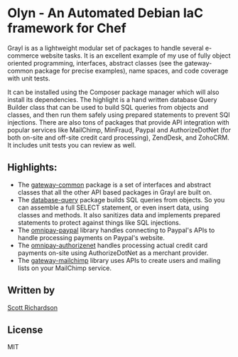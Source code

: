 
# Olyn - An Automated Debian IaC framework for Chef

Grayl is as a lightweight modular set of packages to handle several e-commerce website tasks. It is an excellent example of my use of fully object oriented programming, interfaces, abstract classes (see the gateway-common package for precise examples), name spaces, and code coverage with unit tests.

It can be installed using the Composer package manager which will also install its dependencies. The highlight is a hand written database Query Builder class that can be used to build SQL queries from objects and classes, and then run them safely using prepared statements to prevent SQl injections. There are also tons of packages that provide API integration with popular services like MailChimp, MinFraud, Paypal and AuthorizeDotNet (for both on-site and off-site credit card processing), ZendDesk, and ZohoCRM. It includes unit tests you can review as well.

## Highlights:

- The [gateway-common](https://github.com/grayl-php/gateway-common) package is a set of interfaces and abstract classes that all the other API based packages in Grayl are built on.
- The [database-query](https://github.com/grayl-php/database-query) package builds SQL queries from objects. So you can assemble a full SELECT statement, or even insert data, using classes and methods. It also sanitizes data and implements prepared statements to protect against things like SQL injections.
- The [omnipay-paypal](https://github.com/grayl-php/omnipay-paypal) library handles connecting to Paypal's APIs to handle processing payments on Paypal's website.
- The [omnipay-authorizenet](https://github.com/grayl-php/omnipay-authorizenet) handles processing actual credit card payments on-site using AuthorizeDotNet as a merchant provider.
- The [gateway-mailchimp](https://github.com/grayl-php/gateway-mailchimp) library uses APIs to create users and mailing lists on your MailChimp service.
    
## Written by

[Scott Richardson](https://github.com/scottyrichardson)

## License

MIT
